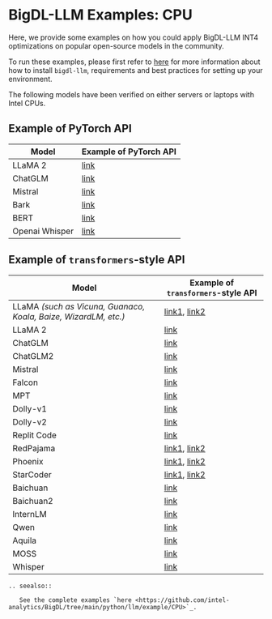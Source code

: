 # BigDL-LLM Examples: CPU

Here, we provide some examples on how you could apply BigDL-LLM INT4 optimizations on popular open-source models in the community.

To run these examples, please first refer to [here](./install_cpu.html) for more information about how to install ``bigdl-llm``, requirements and best practices for setting up your environment.

The following models have been verified on either servers or laptops with Intel CPUs.

## Example of PyTorch API

| Model      | Example of PyTorch API                                |
|------------|-------------------------------------------------------|
| LLaMA 2    | [link](https://github.com/intel-analytics/BigDL/tree/main/python/llm/example/CPU/PyTorch-Models/Model/llama2)  |
| ChatGLM    | [link](https://github.com/intel-analytics/BigDL/tree/main/python/llm/example/CPU/PyTorch-Models/Model/chatglm) |
| Mistral    | [link](https://github.com/intel-analytics/BigDL/tree/main/python/llm/example/CPU/PyTorch-Models/Model/mistral) |
| Bark       | [link](https://github.com/intel-analytics/BigDL/tree/main/python/llm/example/CPU/PyTorch-Models/Model/bark)    |
| BERT       | [link](https://github.com/intel-analytics/BigDL/tree/main/python/llm/example/CPU/PyTorch-Models/Model/bert)    |
| Openai Whisper    | [link](https://github.com/intel-analytics/BigDL/tree/main/python/llm/example/CPU/PyTorch-Models/Model/openai-whisper) |


## Example of `transformers`-style API
| Model      | Example of `transformers`-style API                   |
|------------|-------------------------------------------------------|
| LLaMA *(such as Vicuna, Guanaco, Koala, Baize, WizardLM, etc.)* | [link1](https://github.com/intel-analytics/BigDL/tree/main/python/llm/example/CPU/Native-Models), [link2](https://github.com/intel-analytics/BigDL/tree/main/python/llm/example/CPU/HF-Transformers-AutoModels/Model/vicuna) |
| LLaMA 2    | [link](https://github.com/intel-analytics/BigDL/tree/main/python/llm/example/CPU/PyTorch-Models/Model/llama2) | [link1](https://github.com/intel-analytics/BigDL/tree/main/python/llm/example/CPU/Native-Models), [link2](https://github.com/intel-analytics/BigDL/tree/main/python/llm/example/CPU/HF-Transformers-AutoModels/Model/llama2) |
| ChatGLM    | [link](https://github.com/intel-analytics/BigDL/tree/main/python/llm/example/CPU/PyTorch-Models/Model/chatglm) | [link](https://github.com/intel-analytics/BigDL/tree/main/python/llm/example/CPU/HF-Transformers-AutoModels/Model/chatglm)   |
| ChatGLM2   | [link](https://github.com/intel-analytics/BigDL/tree/main/python/llm/example/CPU/HF-Transformers-AutoModels/Model/chatglm2)  |
| Mistral    | [link](https://github.com/intel-analytics/BigDL/tree/main/python/llm/example/CPU/HF-Transformers-AutoModels/Model/mistral)   |
| Falcon     | [link](https://github.com/intel-analytics/BigDL/tree/main/python/llm/example/CPU/HF-Transformers-AutoModels/Model/falcon)    |
| MPT        | [link](https://github.com/intel-analytics/BigDL/tree/main/python/llm/example/CPU/HF-Transformers-AutoModels/Model/mpt)       |
| Dolly-v1   | [link](https://github.com/intel-analytics/BigDL/tree/main/python/llm/example/CPU/HF-Transformers-AutoModels/Model/dolly_v1)  |
| Dolly-v2   | [link](https://github.com/intel-analytics/BigDL/tree/main/python/llm/example/CPU/HF-Transformers-AutoModels/Model/dolly_v2)  |
| Replit Code| [link](https://github.com/intel-analytics/BigDL/tree/main/python/llm/example/CPU/HF-Transformers-AutoModels/Model/replit)    |
| RedPajama  | [link1](https://github.com/intel-analytics/BigDL/tree/main/python/llm/example/CPU/Native-Models), [link2](https://github.com/intel-analytics/BigDL/tree/main/python/llm/example/CPU/HF-Transformers-AutoModels/Model/redpajama) |
| Phoenix    | [link1](https://github.com/intel-analytics/BigDL/tree/main/python/llm/example/CPU/Native-Models), [link2](https://github.com/intel-analytics/BigDL/tree/main/python/llm/example/CPU/HF-Transformers-AutoModels/Model/phoenix)   |
| StarCoder  | [link1](https://github.com/intel-analytics/BigDL/tree/main/python/llm/example/CPU/Native-Models), [link2](https://github.com/intel-analytics/BigDL/tree/main/python/llm/example/CPU/HF-Transformers-AutoModels/Model/starcoder) |
| Baichuan   | [link](https://github.com/intel-analytics/BigDL/tree/main/python/llm/example/CPU/HF-Transformers-AutoModels/Model/baichuan)  |
| Baichuan2  | [link](https://github.com/intel-analytics/BigDL/tree/main/python/llm/example/CPU/HF-Transformers-AutoModels/Model/baichuan2) |
| InternLM   | [link](https://github.com/intel-analytics/BigDL/tree/main/python/llm/example/CPU/HF-Transformers-AutoModels/Model/internlm)  |
| Qwen       | [link](https://github.com/intel-analytics/BigDL/tree/main/python/llm/example/CPU/HF-Transformers-AutoModels/Model/qwen)      |
| Aquila     | [link](https://github.com/intel-analytics/BigDL/tree/main/python/llm/example/CPU/HF-Transformers-AutoModels/Model/aquila)    |
| MOSS       | [link](https://github.com/intel-analytics/BigDL/tree/main/python/llm/example/CPU/HF-Transformers-AutoModels/Model/moss)      |
| Whisper    | [link](https://github.com/intel-analytics/BigDL/tree/main/python/llm/example/CPU/HF-Transformers-AutoModels/Model/whisper)   |


```eval_rst
.. seealso::

   See the complete examples `here <https://github.com/intel-analytics/BigDL/tree/main/python/llm/example/CPU>`_.
```

